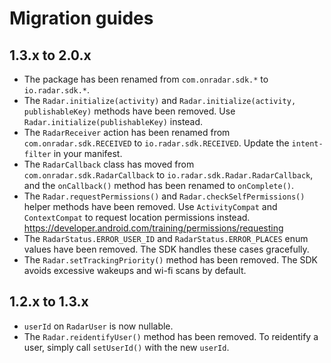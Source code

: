# Migration guides

## 1.3.x to 2.0.x

- The package has been renamed from `com.onradar.sdk.*` to `io.radar.sdk.*`.
- The `Radar.initialize(activity)` and `Radar.initialize(activity, publishableKey)` methods have been removed. Use `Radar.initialize(publishableKey)` instead.
- The `RadarReceiver` action has been renamed from `com.onradar.sdk.RECEIVED` to `io.radar.sdk.RECEIVED`. Update the `intent-filter` in your manifest.
- The `RadarCallback` class has moved from `com.onradar.sdk.RadarCallback` to `io.radar.sdk.Radar.RadarCallback`, and the `onCallback()` method has been renamed to `onComplete()`.
- The `Radar.requestPermissions()` and `Radar.checkSelfPermissions()` helper methods have been removed. Use `ActivityCompat` and `ContextCompat` to request location permissions instead. https://developer.android.com/training/permissions/requesting
- The `RadarStatus.ERROR_USER_ID` and `RadarStatus.ERROR_PLACES` enum values have been removed. The SDK handles these cases gracefully.
- The `Radar.setTrackingPriority()` method has been removed. The SDK avoids excessive wakeups and wi-fi scans by default.

## 1.2.x to 1.3.x

- `userId` on `RadarUser` is now nullable.
- The `Radar.reidentifyUser()` method has been removed. To reidentify a user, simply call `setUserId()` with the new `userId`.
